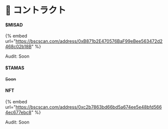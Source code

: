 # 📃 コントラクト

#### $MISAD

{% embed url="https://bscscan.com/address/0xB871b2E470576BaF99eBee563472d2468c02b18B" %}

Audit: Soon

#### $TAMAS

~~Soon~~

#### NFT

{% embed url="https://bscscan.com/address/0xc2b7863bd66bd5a674ee5e48bfd5664ec677ebc8" %}

Audit: Soon
